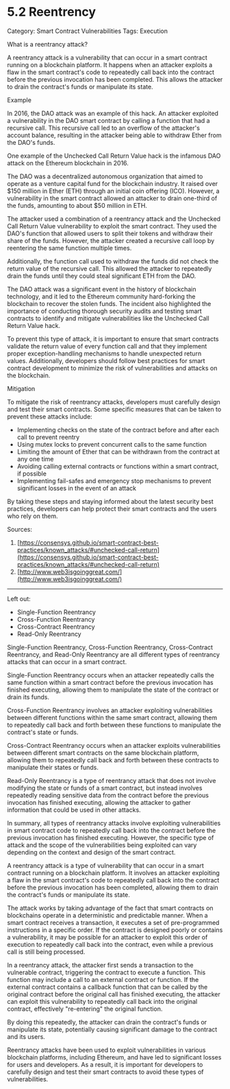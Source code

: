 # 5.2 Reentrency

Category: Smart Contract Vulnerabilities
Tags: Execution

What is a reentrancy attack?

A reentrancy attack is a vulnerability that can occur in a smart contract running on a blockchain platform. It happens when an attacker exploits a flaw in the smart contract's code to repeatedly call back into the contract before the previous invocation has been completed. This allows the attacker to drain the contract's funds or manipulate its state.

Example

In 2016, the DAO attack was an example of this hack. An attacker exploited a vulnerability in the DAO smart contract by calling a function that had a recursive call. This recursive call led to an overflow of the attacker's account balance, resulting in the attacker being able to withdraw Ether from the DAO's funds.

One example of the Unchecked Call Return Value hack is the infamous DAO attack on the Ethereum blockchain in 2016.

The DAO was a decentralized autonomous organization that aimed to operate as a venture capital fund for the blockchain industry. It raised over $150 million in Ether (ETH) through an initial coin offering (ICO). However, a vulnerability in the smart contract allowed an attacker to drain one-third of the funds, amounting to about $50 million in ETH.

The attacker used a combination of a reentrancy attack and the Unchecked Call Return Value vulnerability to exploit the smart contract. They used the DAO's function that allowed users to split their tokens and withdraw their share of the funds. However, the attacker created a recursive call loop by reentering the same function multiple times.

Additionally, the function call used to withdraw the funds did not check the return value of the recursive call. This allowed the attacker to repeatedly drain the funds until they could steal significant ETH from the DAO.

The DAO attack was a significant event in the history of blockchain technology, and it led to the Ethereum community hard-forking the blockchain to recover the stolen funds. The incident also highlighted the importance of conducting thorough security audits and testing smart contracts to identify and mitigate vulnerabilities like the Unchecked Call Return Value hack.

To prevent this type of attack, it is important to ensure that smart contracts validate the return value of every function call and that they implement proper exception-handling mechanisms to handle unexpected return values. Additionally, developers should follow best practices for smart contract development to minimize the risk of vulnerabilities and attacks on the blockchain.

Mitigation

To mitigate the risk of reentrancy attacks, developers must carefully design and test their smart contracts. Some specific measures that can be taken to prevent these attacks include:

- Implementing checks on the state of the contract before and after each call to prevent reentry
- Using mutex locks to prevent concurrent calls to the same function
- Limiting the amount of Ether that can be withdrawn from the contract at any one time
- Avoiding calling external contracts or functions within a smart contract, if possible
- Implementing fail-safes and emergency stop mechanisms to prevent significant losses in the event of an attack

By taking these steps and staying informed about the latest security best practices, developers can help protect their smart contracts and the users who rely on them.

Sources: 

1. [https://consensys.github.io/smart-contract-best-practices/known_attacks/#unchecked-call-return](https://consensys.github.io/smart-contract-best-practices/known_attacks/#unchecked-call-return)
2. [http://www.web3isgoinggreat.com/](http://www.web3isgoinggreat.com/)

---

Left out:

- Single-Function Reentrancy
- Cross-Function Reentrancy
- Cross-Contract Reentrancy
- Read-Only Reentrancy

Single-Function Reentrancy, Cross-Function Reentrancy, Cross-Contract Reentrancy, and Read-Only Reentrancy are all different types of reentrancy attacks that can occur in a smart contract.

Single-Function Reentrancy occurs when an attacker repeatedly calls the same function within a smart contract before the previous invocation has finished executing, allowing them to manipulate the state of the contract or drain its funds.

Cross-Function Reentrancy involves an attacker exploiting vulnerabilities between different functions within the same smart contract, allowing them to repeatedly call back and forth between these functions to manipulate the contract's state or funds.

Cross-Contract Reentrancy occurs when an attacker exploits vulnerabilities between different smart contracts on the same blockchain platform, allowing them to repeatedly call back and forth between these contracts to manipulate their states or funds.

Read-Only Reentrancy is a type of reentrancy attack that does not involve modifying the state or funds of a smart contract, but instead involves repeatedly reading sensitive data from the contract before the previous invocation has finished executing, allowing the attacker to gather information that could be used in other attacks.

In summary, all types of reentrancy attacks involve exploiting vulnerabilities in smart contract code to repeatedly call back into the contract before the previous invocation has finished executing. However, the specific type of attack and the scope of the vulnerabilities being exploited can vary depending on the context and design of the smart contract.

A reentrancy attack is a type of vulnerability that can occur in a smart contract running on a blockchain platform. It involves an attacker exploiting a flaw in the smart contract's code to repeatedly call back into the contract before the previous invocation has been completed, allowing them to drain the contract's funds or manipulate its state.

The attack works by taking advantage of the fact that smart contracts on blockchains operate in a deterministic and predictable manner. When a smart contract receives a transaction, it executes a set of pre-programmed instructions in a specific order. If the contract is designed poorly or contains a vulnerability, it may be possible for an attacker to exploit this order of execution to repeatedly call back into the contract, even while a previous call is still being processed.

In a reentrancy attack, the attacker first sends a transaction to the vulnerable contract, triggering the contract to execute a function. This function may include a call to an external contract or function. If the external contract contains a callback function that can be called by the original contract before the original call has finished executing, the attacker can exploit this vulnerability to repeatedly call back into the original contract, effectively "re-entering" the original function.

By doing this repeatedly, the attacker can drain the contract's funds or manipulate its state, potentially causing significant damage to the contract and its users.

Reentrancy attacks have been used to exploit vulnerabilities in various blockchain platforms, including Ethereum, and have led to significant losses for users and developers. As a result, it is important for developers to carefully design and test their smart contracts to avoid these types of vulnerabilities.